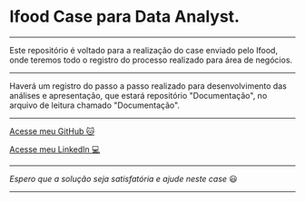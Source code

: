 # Ifood Case para Data Analyst.

---

Este repositório é voltado para a realização do case enviado pelo Ifood, onde teremos todo o registro do processo realizado para área de negócios.

---

Haverá um registro do passo a passo realizado para desenvolvimento das análises e apresentação, que estará repositório "Documentação", no arquivo de leitura chamado "Documentação".

---

[Acesse meu GitHub :cat:](https://github.com/Phelipe-Sempreboni)

[Acesse meu LinkedIn :computer:](https://www.linkedin.com/in/luiz-phelipe-utiama-sempreboni-319902169/)

---

_Espero que a solução seja satisfatória e ajude neste case_ :smiley:

---
